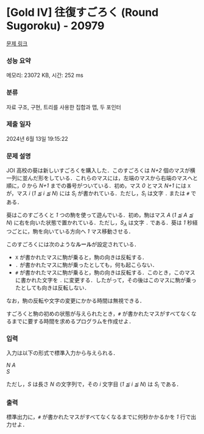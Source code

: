 # [Gold IV] 往復すごろく (Round Sugoroku) - 20979 

[문제 링크](https://www.acmicpc.net/problem/20979) 

### 성능 요약

메모리: 23072 KB, 시간: 252 ms

### 분류

자료 구조, 구현, 트리를 사용한 집합과 맵, 두 포인터

### 제출 일자

2024년 6월 13일 19:15:22

### 문제 설명

<p>JOI 高校の葵は新しいすごろくを購入した．このすごろくは <var>N+2</var> 個のマスが横一列に並んだ形をしている．これらのマスには，左端のマスから右端のマスへと順に，<var>0</var> から <var>N+1</var> までの番号がついている．初め，マス <var>0</var> とマス <var>N+1</var> には <code>X</code> が，マス <var>i</var> (<var>1 ≦ i ≦ N</var>) には <var>S<sub>i</sub></var> が書かれている．ただし，<var>S<sub>i</sub></var> は文字 <code>.</code> または <code>#</code> である．</p>

<p>葵はこのすごろくと <var>1</var> つの駒を使って遊んでいる．初め，駒はマス <var>A</var> (<var>1 ≦ A ≦ N</var>) に右を向いた状態で置かれている．ただし，<var>S<sub>A</sub></var> は文字 <code>.</code> である．葵は <var>1</var> 秒経つごとに，駒を向いている方向へ <var>1</var> マス移動させる．</p>

<p>このすごろくには次のような<strong>ルール</strong>が設定されている．</p>

<ul>
	<li><code>X</code> が書かれたマスに駒が乗ると，駒の向きは反転する．</li>
	<li><code>.</code> が書かれたマスに駒が乗ったとしても，何も起こらない．</li>
	<li><code>#</code> が書かれたマスに駒が乗ると，駒の向きは反転する．このとき，このマスに書かれた文字を <code>.</code> に変更する．したがって，その後はこのマスに駒が乗ったとしても向きは反転しない．</li>
</ul>

<p>なお，駒の反転や文字の変更にかかる時間は無視できる．</p>

<p>すごろくと駒の初めの状態が与えられたとき，<code>#</code> が書かれたマスがすべてなくなるまでに要する時間を求めるプログラムを作成せよ．</p>

### 입력 

 <p>入力は以下の形式で標準入力から与えられる．</p>

<p><var>N</var> <var>A</var><br>
<var>S</var></p>

<p>ただし，<var>S</var> は長さ <var>N</var> の文字列で，その <var>i</var> 文字目 (<var>1 ≦ i ≦ N</var>) は <var>S<sub>i</sub></var> である．</p>

### 출력 

 <p>標準出力に，<code>#</code> が書かれたマスがすべてなくなるまでに何秒かかるかを <var>1</var> 行で出力せよ．</p>

